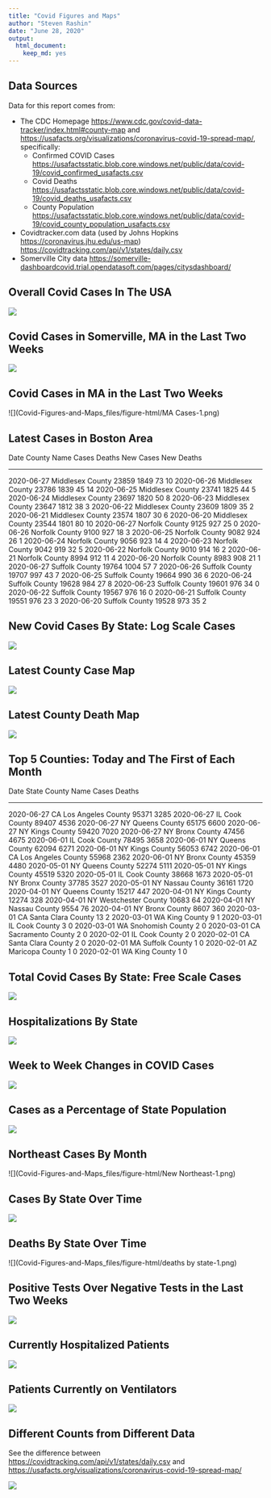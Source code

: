 ```yaml
---
title: "Covid Figures and Maps"
author: "Steven Rashin"
date: "June 28, 2020"
output: 
  html_document:
    keep_md: yes
---
```




## Data Sources

Data for this report comes from:

* The CDC Homepage <https://www.cdc.gov/covid-data-tracker/index.html#county-map> and <https://usafacts.org/visualizations/coronavirus-covid-19-spread-map/>, specifically:
    + Confirmed COVID Cases <https://usafactsstatic.blob.core.windows.net/public/data/covid-19/covid_confirmed_usafacts.csv>
    + Covid Deaths <https://usafactsstatic.blob.core.windows.net/public/data/covid-19/covid_deaths_usafacts.csv>
    + County Population <https://usafactsstatic.blob.core.windows.net/public/data/covid-19/covid_county_population_usafacts.csv>
* Covidtracker.com data (used by Johns Hopkins <https://coronavirus.jhu.edu/us-map>) <https://covidtracking.com/api/v1/states/daily.csv>
* Somerville City data <https://somerville-dashboardcovid.trial.opendatasoft.com/pages/citysdashboard/>


## Overall Covid Cases In The USA

![](Covid-Figures-and-Maps_files/figure-html/cars-1.png)<!-- -->

## Covid Cases in Somerville, MA in the Last Two Weeks
![](Covid-Figures-and-Maps_files/figure-html/Somerville-1.png)<!-- -->

## Covid Cases in MA in the Last Two Weeks 
![](Covid-Figures-and-Maps_files/figure-html/MA Cases-1.png)<!-- -->

## Latest Cases in Boston Area


Date         County Name         Cases   Deaths   New Cases   New Deaths
-----------  -----------------  ------  -------  ----------  -----------
2020-06-27   Middlesex County    23859     1849          73           10
2020-06-26   Middlesex County    23786     1839          45           14
2020-06-25   Middlesex County    23741     1825          44            5
2020-06-24   Middlesex County    23697     1820          50            8
2020-06-23   Middlesex County    23647     1812          38            3
2020-06-22   Middlesex County    23609     1809          35            2
2020-06-21   Middlesex County    23574     1807          30            6
2020-06-20   Middlesex County    23544     1801          80           10
2020-06-27   Norfolk County       9125      927          25            0
2020-06-26   Norfolk County       9100      927          18            3
2020-06-25   Norfolk County       9082      924          26            1
2020-06-24   Norfolk County       9056      923          14            4
2020-06-23   Norfolk County       9042      919          32            5
2020-06-22   Norfolk County       9010      914          16            2
2020-06-21   Norfolk County       8994      912          11            4
2020-06-20   Norfolk County       8983      908          21            1
2020-06-27   Suffolk County      19764     1004          57            7
2020-06-26   Suffolk County      19707      997          43            7
2020-06-25   Suffolk County      19664      990          36            6
2020-06-24   Suffolk County      19628      984          27            8
2020-06-23   Suffolk County      19601      976          34            0
2020-06-22   Suffolk County      19567      976          16            0
2020-06-21   Suffolk County      19551      976          23            3
2020-06-20   Suffolk County      19528      973          35            2

## New Covid Cases By State: Log Scale Cases

![](Covid-Figures-and-Maps_files/figure-html/unnamed-chunk-1-1.png)<!-- -->

## Latest County Case Map
![](Covid-Figures-and-Maps_files/figure-html/unnamed-chunk-2-1.png)<!-- -->

## Latest County Death Map
![](Covid-Figures-and-Maps_files/figure-html/deaths_by_county-1.png)<!-- -->


## Top 5 Counties: Today and The First of Each Month

Date         State   County Name           Cases   Deaths
-----------  ------  -------------------  ------  -------
2020-06-27   CA      Los Angeles County    95371     3285
2020-06-27   IL      Cook County           89407     4536
2020-06-27   NY      Queens County         65175     6600
2020-06-27   NY      Kings County          59420     7020
2020-06-27   NY      Bronx County          47456     4675
2020-06-01   IL      Cook County           78495     3658
2020-06-01   NY      Queens County         62094     6271
2020-06-01   NY      Kings County          56053     6742
2020-06-01   CA      Los Angeles County    55968     2362
2020-06-01   NY      Bronx County          45359     4480
2020-05-01   NY      Queens County         52274     5111
2020-05-01   NY      Kings County          45519     5320
2020-05-01   IL      Cook County           38668     1673
2020-05-01   NY      Bronx County          37785     3527
2020-05-01   NY      Nassau County         36161     1720
2020-04-01   NY      Queens County         15217      447
2020-04-01   NY      Kings County          12274      328
2020-04-01   NY      Westchester County    10683       64
2020-04-01   NY      Nassau County          9554       76
2020-04-01   NY      Bronx County           8607      360
2020-03-01   CA      Santa Clara County       13        2
2020-03-01   WA      King County               9        1
2020-03-01   IL      Cook County               3        0
2020-03-01   WA      Snohomish County          2        0
2020-03-01   CA      Sacramento County         2        0
2020-02-01   IL      Cook County               2        0
2020-02-01   CA      Santa Clara County        2        0
2020-02-01   MA      Suffolk County            1        0
2020-02-01   AZ      Maricopa County           1        0
2020-02-01   WA      King County               1        0

## Total Covid Cases By State: Free Scale Cases
![](Covid-Figures-and-Maps_files/figure-html/unnamed-chunk-3-1.png)<!-- -->

## Hospitalizations By State

![](Covid-Figures-and-Maps_files/figure-html/hospitalizations-1.png)<!-- -->

## Week to Week Changes in COVID Cases

![](Covid-Figures-and-Maps_files/figure-html/week-to-week-1.png)<!-- -->

## Cases as a Percentage of State Population
![](Covid-Figures-and-Maps_files/figure-html/unnamed-chunk-4-1.png)<!-- -->

## Northeast Cases By Month
![](Covid-Figures-and-Maps_files/figure-html/New Northeast-1.png)<!-- -->


## Cases By State Over Time

![](Covid-Figures-and-Maps_files/figure-html/unnamed-chunk-5-1.png)<!-- -->


## Deaths By State Over Time

![](Covid-Figures-and-Maps_files/figure-html/deaths by state-1.png)<!-- -->

## Positive Tests Over Negative Tests in the Last Two Weeks

![](Covid-Figures-and-Maps_files/figure-html/ratio-1.png)<!-- -->

## Currently Hospitalized Patients

![](Covid-Figures-and-Maps_files/figure-html/icu-1.png)<!-- -->

## Patients Currently on Ventilators 

![](Covid-Figures-and-Maps_files/figure-html/vent-1.png)<!-- -->

## Different Counts from Different Data

See the difference between <https://covidtracking.com/api/v1/states/daily.csv> and <https://usafacts.org/visualizations/coronavirus-covid-19-spread-map/>

![](Covid-Figures-and-Maps_files/figure-html/differences-1.png)<!-- -->



